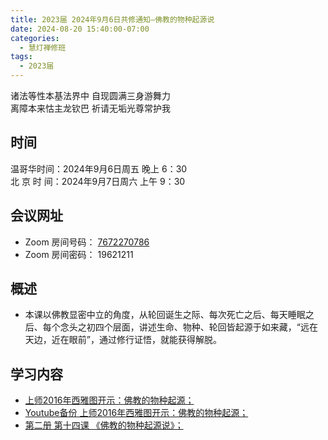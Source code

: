 ```yaml
---
title: 2023届 2024年9月6日共修通知—佛教的物种起源说
date: 2024-08-20 15:40:00-07:00
categories:
  - 慧灯禅修班
tags:
  - 2023届
---
```

诸法等性本基法界中 自现圆满三身游舞力\
离障本来怙主龙钦巴 祈请无垢光尊常护我

## 时间

温哥华时间：2024年9月6日周五 晚上 6：30\
北 京 时 间：2024年9月7日周六 上午 9：30

## 会议网址

* Zoom 房间号码： [7672270786](https://us02web.zoom.us/j/7672270786?pwd=bjRzNVpOT0g1cWF3WWVqVE1PZzlWZz09)
* Zoom 房间密码： 19621211

## 概述

* 本课以佛教显密中立的角度，从轮回诞生之际、每次死亡之后、每天睡眠之后、每个念头之初四个层面，讲述生命、物种、轮回皆起源于如来藏，“远在天边，近在眼前”，通过修行证悟，就能获得解脱。

## 学习内容

* [上师2016年西雅图开示：佛教的物种起源；](https://s3.ap-northeast-1.wasabisys.com/hdcx/jmy/%E6%85%A7%E7%81%AF%E7%A6%85%E4%BF%AE%E8%AF%BE/%E6%85%A7%E7%81%AF%E7%A6%85%E4%BF%AE%E8%AF%BE%E7%AC%AC%E4%BA%8C%E5%86%8C/19%20%E4%BD%9B%E6%95%99%E7%9A%84%E7%89%A9%E7%A7%8D%E8%B5%B7%E6%BA%90%20%20by%20Khenpo%20Tsultrim%20Lodro%20%E6%85%88%E8%AF%9A%E7%BD%97%E7%8F%A0%E4%BB%81%E6%B3%A2%E5%88%87.mp4)
* [Youtube备份 上师2016年西雅图开示：佛教的物种起源；](https://www.youtube.com/watch?v=AJC-MhbFr1g)
* [第二册 第十四课 《佛教的物种起源说》；](https://www.huidengchanxiu.net/books/b2/2-13)
